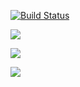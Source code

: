 [![Build Status](https://drone.coons.club/api/badges/hypafrag/crash-vm/status.svg)](https://drone.coons.club/hypafrag/crash-vm)

![](doc/system.png)

![](doc/system_001.png)

![](doc/system_002.png)
